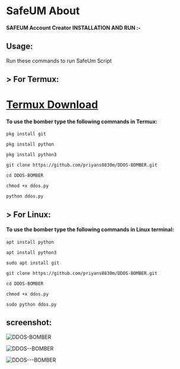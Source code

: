# SafeUM About


#### SAFEUM Account Creator INSTALLATION AND RUN :- 


## Usage:

Run these commands to run SafeUm Script 




## > For Termux:

# [Termux Download](https://f-droid.org/repo/com.termux_118.apk)
#### To use the bomber type the following commands in Termux:
```
pkg install git
```

```
pkg install python
```
```
pkg install python3
```
```
git clone https://github.com/priyans0830m/DDOS-BOMBER.git
```
```
cd DDOS-BOMBER
```
```
chmod +x ddos.py
```
```
python ddos.py

```
## > For Linux:

#### To use the bomber type the following commands in Linux terminal:
```
apt install python
```
```
apt install python3
```
```
sudo apt install git
```
```
git clone https://github.com/priyans0830m/DDOS-BOMBER.git
```
```
cd DDOS-BOMBER
```
```
chmod +x ddos.py
```
```
sudo python ddos.py 
```


## screenshot:



![DDOS-BOMBER](https://user-images.githubusercontent.com/97976765/169386159-7d5ed0a3-4a40-4a36-a79d-06fa70ff09fc.jpg)



![DDOS--BOMBER](https://user-images.githubusercontent.com/97976765/169386165-749504db-682a-4f89-83cd-bcdaa0aa2c19.jpg)




![DDOS---BOMBER](https://user-images.githubusercontent.com/97976765/169386167-5940fcf8-0003-4a10-9069-1dd6580ec853.jpg)

